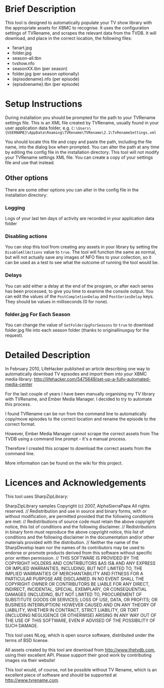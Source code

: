 # Brief Description #
This tool is designed to automatically populate your TV show library with the appropriate assets for XBMC to recognise. It uses the configuration settings of TVRename, and scrapes the relevant data from the TVDB.
It will download, and place in the correct location, the following files:

  * fanart.jpg
  * folder.jpg
  * season-all.tbn
  * tvshow.nfo
  * seasonXX.tbn (per season)
  * folder.jpg (per season optionally)
  * {episodename}.nfo (per episode)
  * {episdoename}.tbn (per episode)

# Setup Instructions #
During installation you should be prompted for the path to your TVRename settings file.
This is an XML file created by TVRename, usually found in your user application data folder,
e.g. `C:\Users\{USERNAME}\AppData\Roaming\TVRename\TVRename\2.1\TvRenameSettings.xml`

You should locate this file and copy and paste the path, including the file name, into
the dialog box when prompted. You can alter the path at any time by editing the config file
in the installation directory. This tool will not modify your TVRename settings XML file.
You can create a copy of your settings file and use that instead.
## Other options ##
There are some other options you can alter in the config file in the installation directory:

### Logging ###
Logs of your last ten days of activity are recorded in your application data folder
### Disabling actions ###
You can stop this tool from creating any assets in your library by setting the `DisableAllActions` value to `true`. The tool will function the same as
normal, but will not actually save any images of NFO files to your collection, so it can be used as a test to see what the outcome of running the tool would be.
### Delays ###
You can add either a delay at the end of the program, or after each series has been processed, to give you time to examine the console output. You can edit the values of the `PostCompletionDelay` and `PostSeriesDelay` keys.
They should be values in milliseconds (0 for none).
### folder.jpg For Each Season ###
You can change the value of `GetFolderJpgForSeasons` to `true` to download folder.jpg file into each season folder (thanks to originallinuxguy for the request).

# Detailed Description #

In February 2010, LifeHacker published an article describing one way to automatically download TV episodes and import them into your XBMC media library:
http://lifehacker.com/5475649/set-up-a-fully-automated-media-center

For the last couple of years I have been manually organising my TV library with TVRename, and Ember Media Manager. I decided to try to automate this process.

I found TVRename can be run from the command line to automatically copy/move episodes to the correct location and rename the episode to the correct format.

However, Ember Media Manager cannot scrape the correct assets from The TVDB using a command line prompt - it's a manual process.

Therefore I created this scraper to download the correct assets from the command line.

More information can be found on the wiki for this project.

# Licences and Acknowledgements #
This tool uses SharpZipLibrary:

SharpZipLibrary samples
Copyright (c) 2007, AlphaSierraPapa
All rights reserved.
//
Redistribution and use in source and binary forms, with or without modification, are
permitted provided that the following conditions are met:
//
Redistributions of source code must retain the above copyright notice, this list of conditions and the following disclaimer.
//
Redistributions in binary form must reproduce the above copyright notice, this list of conditions and the following disclaimer in the documentation and/or other materials  provided with the distribution.
//
Neither the name of the SharpDevelop team nor the names of its contributors may be used to endorse or promote products derived from this software without specific prior written  permission.
//
THIS SOFTWARE IS PROVIDED BY THE COPYRIGHT HOLDERS AND CONTRIBUTORS &AS IS& AND ANY EXPRESS OR IMPLIED WARRANTIES, INCLUDING, BUT NOT LIMITED TO, THE IMPLIED WARRANTIES OF MERCHANTABILITY AND FITNESS FOR A PARTICULAR PURPOSE ARE DISCLAIMED. IN NO EVENT SHALL THE COPYRIGHT OWNER OR CONTRIBUTORS BE LIABLE FOR ANY DIRECT, INDIRECT, INCIDENTAL, SPECIAL, EXEMPLARY, OR CONSEQUENTIAL DAMAGES (INCLUDING, BUT NOT LIMITED TO, PROCUREMENT OF SUBSTITUTE GOODS OR SERVICES; LOSS OF USE, DATA, OR PROFITS; OR BUSINESS INTERRUPTION) HOWEVER CAUSED AND ON ANY THEORY OF LIABILITY, WHETHER IN CONTRACT, STRICT LIABILITY, OR TORT (INCLUDING NEGLIGENCE OR OTHERWISE) ARISING IN ANY WAY OUT OF THE USE OF THIS SOFTWARE, EVEN IF ADVISED OF THE POSSIBILITY OF SUCH DAMAGE.

This tool uses NLog, which is open source software, distributed under the terms of BSD license.

All assets created by this tool are download from http://www.thetvdb.com, using
their excellent API. Please support their good work by contributing
images via their website!

This tool would, of course, not be possible without TV Rename,
which is an excellent piece of software and should be supported at
http://www.tvrename.com.